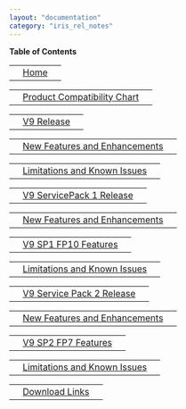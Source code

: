 ```yaml
---
layout: "documentation"
category: "iris_rel_notes"
---
```

                        

**Table of Contents**

<table style="width: 100%;" cellspacing="0" cellpadding="0" class="GenTOCTable1"><colgroup><col style="width: 0pt;"> <col> <col style="width: 10pt;"></colgroup><tbody><tr><td class="mcReset"></td><td class="GenTOCText1"><a class="GenTOCText1" href="../VMX_release_notes.html">Home</a></td><td class="GenTOCPageText1"><madcap:xref style="mc-format: '{page}';" class="TOCPageNumber" data-mc-xref-target=""></madcap:xref></td></tr></tbody></table>

<table style="width: 100%;" cellspacing="0" cellpadding="0" class="GenTOCTable1"><colgroup><col style="width: 0pt;"> <col> <col style="width: 10pt;"></colgroup><tbody><tr><td class="mcReset"></td><td class="GenTOCText1"><a class="GenTOCText1" href="../ProductCompatibilityChart.html">Product Compatibility Chart</a></td><td class="GenTOCPageText1"><madcap:xref style="mc-format: '{page}';" class="TOCPageNumber" data-mc-xref-target=""></madcap:xref></td></tr></tbody></table>

<table style="width: 100%;" cellspacing="0" cellpadding="0" class="GenTOCTable1"><colgroup><col style="width: 0pt;"> <col> <col style="width: 10pt;"></colgroup><tbody><tr><td class="mcReset"></td><td class="GenTOCText1"><a class="GenTOCText1" href="../V9.html">V9 Release</a></td><td class="GenTOCPageText1"><madcap:xref style="mc-format: '{page}';" class="TOCPageNumber" data-mc-xref-target=""></madcap:xref></td></tr></tbody></table>

<table style="width: 100%;" cellspacing="0" cellpadding="0" class="GenTOCTable1"><colgroup><col style="width: 0pt;"> <col> <col style="width: 10pt;"></colgroup><tbody><tr><td class="mcReset"></td><td class="GenTOCText1"><a class="GenTOCText1" href="../V9.html">New Features and Enhancements</a></td><td class="GenTOCPageText1"><madcap:xref style="mc-format: '{page}';" class="TOCPageNumber" data-mc-xref-target=""></madcap:xref></td></tr></tbody></table>

<table style="width: 100%;" cellspacing="0" cellpadding="0" class="GenTOCTable1"><colgroup><col style="width: 0pt;"> <col> <col style="width: 10pt;"></colgroup><tbody><tr><td class="mcReset"></td><td class="GenTOCText1"><a class="GenTOCText1" href="../V9_Known_Issues.html">Limitations and Known Issues</a></td><td class="GenTOCPageText1"><madcap:xref style="mc-format: '{page}';" class="TOCPageNumber" data-mc-xref-target=""></madcap:xref></td></tr></tbody></table>

<table style="width: 100%;" cellspacing="0" cellpadding="0" class="GenTOCTable1"><colgroup><col style="width: 0pt;"> <col> <col style="width: 10pt;"></colgroup><tbody><tr><td class="mcReset"></td><td class="GenTOCText1"><a class="GenTOCText1" href="../V9SP1.html">V9 ServicePack 1 Release</a></td><td class="GenTOCPageText1"><madcap:xref style="mc-format: '{page}';" class="TOCPageNumber" data-mc-xref-target=""></madcap:xref></td></tr></tbody></table>

<table style="width: 100%;" cellspacing="0" cellpadding="0" class="GenTOCTable1"><colgroup><col style="width: 0pt;"> <col> <col style="width: 10pt;"></colgroup><tbody><tr><td class="mcReset"></td><td class="GenTOCText1"><a class="GenTOCText1" href="../V9SP1.html">New Features and Enhancements</a></td><td class="GenTOCPageText1"><madcap:xref style="mc-format: '{page}';" class="TOCPageNumber" data-mc-xref-target=""></madcap:xref></td></tr></tbody></table>

<table style="width: 100%;" cellspacing="0" cellpadding="0" class="GenTOCTable1"><colgroup><col style="width: 0pt;"> <col> <col style="width: 10pt;"></colgroup><tbody><tr><td class="mcReset"></td><td class="GenTOCText1"><a class="GenTOCText1" href="../V9SP1.html">V9 SP1 FP10 Features</a></td><td class="GenTOCPageText1"><madcap:xref style="mc-format: '{page}';" class="TOCPageNumber" data-mc-xref-target=""></madcap:xref></td></tr></tbody></table>

<table style="width: 100%;" cellspacing="0" cellpadding="0" class="GenTOCTable1"><colgroup><col style="width: 0pt;"> <col> <col style="width: 10pt;"></colgroup><tbody><tr><td class="mcReset"></td><td class="GenTOCText1"><a class="GenTOCText1" href="../V9-SP1_Known_Issues.html">Limitations and Known Issues</a></td><td class="GenTOCPageText1"><madcap:xref style="mc-format: '{page}';" class="TOCPageNumber" data-mc-xref-target=""></madcap:xref></td></tr></tbody></table>

<table style="width: 100%;" cellspacing="0" cellpadding="0" class="GenTOCTable1"><colgroup><col style="width: 0pt;"> <col> <col style="width: 10pt;"></colgroup><tbody><tr><td class="mcReset"></td><td class="GenTOCText1"><a class="GenTOCText1" href="../V9SP2.html">V9 Service Pack 2 Release</a></td><td class="GenTOCPageText1"><madcap:xref style="mc-format: '{page}';" class="TOCPageNumber" data-mc-xref-target=""></madcap:xref></td></tr></tbody></table>

<table style="width: 100%;" cellspacing="0" cellpadding="0" class="GenTOCTable1"><colgroup><col style="width: 0pt;"> <col> <col style="width: 10pt;"></colgroup><tbody><tr><td class="mcReset"></td><td class="GenTOCText1"><a class="GenTOCText1" href="../V9SP2.html">New Features and Enhancements</a></td><td class="GenTOCPageText1"><madcap:xref style="mc-format: '{page}';" class="TOCPageNumber" data-mc-xref-target=""></madcap:xref></td></tr></tbody></table>

<table style="width: 100%;" cellspacing="0" cellpadding="0" class="GenTOCTable1"><colgroup><col style="width: 0pt;"> <col> <col style="width: 10pt;"></colgroup><tbody><tr><td class="mcReset"></td><td class="GenTOCText1"><a class="GenTOCText1" href="../V9SP2FP7.html">V9 SP2 FP7 Features</a></td><td class="GenTOCPageText1"><madcap:xref style="mc-format: '{page}';" class="TOCPageNumber" data-mc-xref-target=""></madcap:xref></td></tr></tbody></table>

<table style="width: 100%;" cellspacing="0" cellpadding="0" class="GenTOCTable1"><colgroup><col style="width: 0pt;"> <col> <col style="width: 10pt;"></colgroup><tbody><tr><td class="mcReset"></td><td class="GenTOCText1"><a class="GenTOCText1" href="../V9SP2_Known_Issues.html">Limitations and Known Issues</a></td><td class="GenTOCPageText1"><madcap:xref style="mc-format: '{page}';" class="TOCPageNumber" data-mc-xref-target=""></madcap:xref></td></tr></tbody></table>

<table style="width: 100%;" cellspacing="0" cellpadding="0" class="GenTOCTable1"><colgroup><col style="width: 0pt;"> <col> <col style="width: 10pt;"></colgroup><tbody><tr><td class="mcReset"></td><td class="GenTOCText1"><a class="GenTOCText1" href="../Download_Links.html">Download Links</a></td><td class="GenTOCPageText1"><madcap:xref style="mc-format: '{page}';" class="TOCPageNumber" data-mc-xref-target=""></madcap:xref></td></tr></tbody></table>
